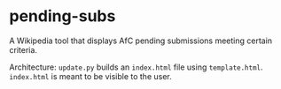 # pending-subs
A Wikipedia tool that displays AfC pending submissions meeting certain criteria.

Architecture: `update.py` builds an `index.html` file using `template.html`. `index.html` is meant to be visible to the user.
